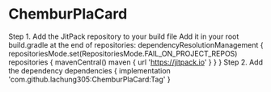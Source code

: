# ChemburPlaCard
Step 1. Add the JitPack repository to your build file
Add it in your root build.gradle at the end of repositories:
dependencyResolutionManagement {
		repositoriesMode.set(RepositoriesMode.FAIL_ON_PROJECT_REPOS)
		repositories {
			mavenCentral()
			maven { url 'https://jitpack.io' }
		}
	}
Step 2. Add the dependency
dependencies {
	        implementation 'com.github.lachung305:ChemburPlaCard:Tag'
	}
